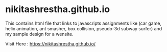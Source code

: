 # nikitashrestha.github.io

This contains html file that links to javascripts assignments like (car game, helix animation, ant smasher, box collision, pseudo-3d subway surfer) and my sample design for a wensite.

Visit Here : https://nikitashrestha.github.io/
